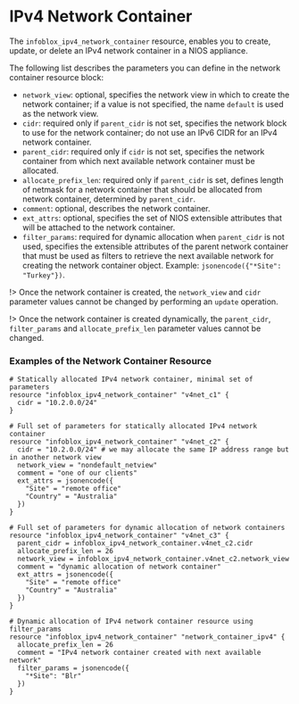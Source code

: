 # IPv4 Network Container

The `infoblox_ipv4_network_container` resource, enables you to create, update,
or delete an IPv4 network container in a NIOS appliance.

The following list describes the parameters you can define in the network container
resource block:

* `network_view`: optional, specifies the network view in which to create the network container; if a value is not specified, the name `default` is used as the network view.
* `cidr`: required only if `parent_cidr` is not set, specifies the network block to use for the network container; do not use an IPv6 CIDR for an IPv4 network container.
* `parent_cidr`: required only if `cidr` is not set, specifies the network container from which next available network container must be allocated.
* `allocate_prefix_len`: required only if `parent_cidr` is set, defines length of netmask for a network container that should be allocated from network container, determined by `parent_cidr`.
* `comment`: optional, describes the network container.
* `ext_attrs`: optional, specifies the set of NIOS extensible attributes that will be attached to the network container.
* `filter_params`: required for dynamic allocation when `parent_cidr` is not used, specifies the extensible attributes of the parent network container that must be used as filters to retrieve the next available network for creating the network container object. Example: `jsonencode({"*Site": "Turkey"})`.

!> Once the network container is created, the `network_view` and `cidr` parameter values cannot be changed by performing an `update` operation.

!> Once the network container is created dynamically, the `parent_cidr`, `filter_params` and `allocate_prefix_len` parameter values cannot be changed.

### Examples of the Network Container Resource

```hcl
# Statically allocated IPv4 network container, minimal set of parameters
resource "infoblox_ipv4_network_container" "v4net_c1" {
  cidr = "10.2.0.0/24"
}

# Full set of parameters for statically allocated IPv4 network container
resource "infoblox_ipv4_network_container" "v4net_c2" {
  cidr = "10.2.0.0/24" # we may allocate the same IP address range but in another network view
  network_view = "nondefault_netview"
  comment = "one of our clients"
  ext_attrs = jsonencode({
    "Site" = "remote office"
    "Country" = "Australia"
  })
}

# Full set of parameters for dynamic allocation of network containers
resource "infoblox_ipv4_network_container" "v4net_c3" {
  parent_cidr = infoblox_ipv4_network_container.v4net_c2.cidr
  allocate_prefix_len = 26
  network_view = infoblox_ipv4_network_container.v4net_c2.network_view
  comment = "dynamic allocation of network container"
  ext_attrs = jsonencode({
    "Site" = "remote office"
    "Country" = "Australia"
  })
}

# Dynamic allocation of IPv4 network container resource using filter_params
resource "infoblox_ipv4_network_container" "network_container_ipv4" {
  allocate_prefix_len = 26
  comment = "IPv4 network container created with next available network"
  filter_params = jsonencode({
    "*Site": "Blr"
  })
}
```
